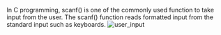 In C programming, scanf() is one of the commonly used function to take input from the user. The scanf() function reads formatted input from the standard input such as keyboards.
![user_input](https://user-images.githubusercontent.com/124857336/230786099-eeb7389a-5519-4d54-89fa-03b121a9f813.JPG)
